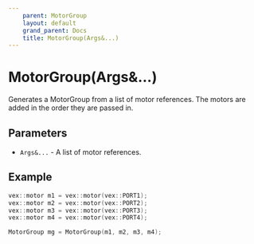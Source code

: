 ```yaml
---
    parent: MotorGroup
    layout: default
    grand_parent: Docs
    title: MotorGroup(Args&...)
---
```

# MotorGroup(Args&...)
Generates a MotorGroup from a list of motor references. The motors are added in the order they are passed in.

## Parameters
- `Args&...` - A list of motor references.

## Example
```cpp
vex::motor m1 = vex::motor(vex::PORT1);
vex::motor m2 = vex::motor(vex::PORT2);
vex::motor m3 = vex::motor(vex::PORT3);
vex::motor m4 = vex::motor(vex::PORT4);

MotorGroup mg = MotorGroup(m1, m2, m3, m4);
```
